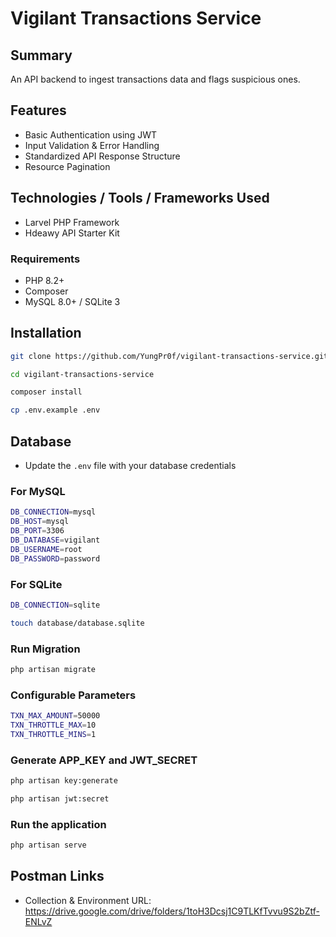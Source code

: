 # Vigilant Transactions Service

## Summary

An API backend to ingest transactions data and flags suspicious ones.

## Features

- Basic Authentication using JWT
- Input Validation & Error Handling
- Standardized API Response Structure
- Resource Pagination

## Technologies / Tools / Frameworks Used
- Larvel PHP Framework
- Hdeawy API Starter Kit

### Requirements

- PHP 8.2+
- Composer
- MySQL 8.0+ / SQLite 3

## Installation

```bash
git clone https://github.com/YungPr0f/vigilant-transactions-service.git
```

```bash
cd vigilant-transactions-service
```

```bash
composer install
```

```bash
cp .env.example .env
```

## Database
- Update the `.env` file with your database credentials

### For MySQL
```bash
DB_CONNECTION=mysql
DB_HOST=mysql
DB_PORT=3306
DB_DATABASE=vigilant
DB_USERNAME=root
DB_PASSWORD=password
```

### For SQLite
```bash
DB_CONNECTION=sqlite
```

```bash
touch database/database.sqlite
```

### Run Migration

```bash
php artisan migrate
```

### Configurable Parameters
```bash
TXN_MAX_AMOUNT=50000
TXN_THROTTLE_MAX=10
TXN_THROTTLE_MINS=1
```

### Generate APP_KEY and JWT_SECRET

```bash
php artisan key:generate
```

```bash
php artisan jwt:secret
```

<!-- ```bash
npm install && npm run build
``` -->

### Run the application

```bash
php artisan serve
```

## Postman Links
- Collection & Environment URL: https://drive.google.com/drive/folders/1toH3Dcsj1C9TLKfTvvu9S2bZtf-ENLvZ


